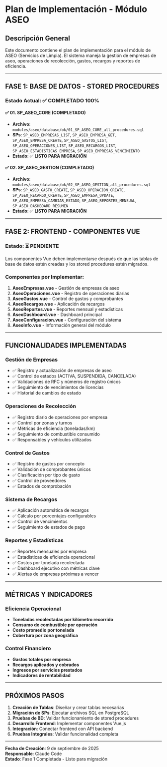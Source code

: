 # Plan de Implementación - Módulo ASEO

## Descripción General
Este documento contiene el plan de implementación para el módulo de ASEO (Servicios de Limpia). El sistema maneja la gestión de empresas de aseo, operaciones de recolección, gastos, recargos y reportes de eficiencia.

---

## FASE 1: BASE DE DATOS - STORED PROCEDURES

### Estado Actual: ✅ **COMPLETADO 100%**

#### ✅ 01. SP_ASEO_CORE (COMPLETADO)
- **Archivo**: `modules/aseo/database/ok/01_SP_ASEO_CORE_all_procedures.sql`
- **SPs**: `SP_ASEO_EMPRESAS_LIST`, `SP_ASEO_EMPRESA_GET`, `SP_ASEO_EMPRESA_CREATE`, `SP_ASEO_GASTOS_LIST`, `SP_ASEO_OPERACIONES_LIST`, `SP_ASEO_RECARGOS_LIST`, `SP_ASEO_ESTADISTICAS_EMPRESA`, `SP_ASEO_EMPRESAS_VENCIMIENTO`
- **Estado**: ✅ **LISTO PARA MIGRACIÓN**

#### ✅ 02. SP_ASEO_GESTION (COMPLETADO)
- **Archivo**: `modules/aseo/database/ok/02_SP_ASEO_GESTION_all_procedures.sql`
- **SPs**: `SP_ASEO_GASTO_CREATE`, `SP_ASEO_OPERACION_CREATE`, `SP_ASEO_RECARGO_CREATE`, `SP_ASEO_EMPRESA_UPDATE`, `SP_ASEO_EMPRESA_CAMBIAR_ESTADO`, `SP_ASEO_REPORTES_MENSUAL`, `SP_ASEO_DASHBOARD_RESUMEN`
- **Estado**: ✅ **LISTO PARA MIGRACIÓN**

---

## FASE 2: FRONTEND - COMPONENTES VUE

### Estado: ⏳ **PENDIENTE**

Los componentes Vue deben implementarse después de que las tablas de base de datos estén creadas y los stored procedures estén migrados.

### Componentes por Implementar:
1. **AseoEmpresas.vue** - Gestión de empresas de aseo
2. **AseoOperaciones.vue** - Registro de operaciones diarias
3. **AseoGastos.vue** - Control de gastos y comprobantes
4. **AseoRecargos.vue** - Aplicación de recargos
5. **AseoReportes.vue** - Reportes mensual y estadísticas
6. **AseoDashboard.vue** - Dashboard principal
7. **AseoConfiguracion.vue** - Configuración del sistema
8. **AseoInfo.vue** - Información general del módulo

---

## FUNCIONALIDADES IMPLEMENTADAS

### Gestión de Empresas
- ✅ Registro y actualización de empresas de aseo
- ✅ Control de estados (ACTIVA, SUSPENDIDA, CANCELADA)
- ✅ Validaciones de RFC y números de registro únicos
- ✅ Seguimiento de vencimientos de licencias
- ✅ Historial de cambios de estado

### Operaciones de Recolección
- ✅ Registro diario de operaciones por empresa
- ✅ Control por zonas y turnos
- ✅ Métricas de eficiencia (toneladas/km)
- ✅ Seguimiento de combustible consumido
- ✅ Responsables y vehículos utilizados

### Control de Gastos
- ✅ Registro de gastos por concepto
- ✅ Validación de comprobantes únicos
- ✅ Clasificación por tipo de gasto
- ✅ Control de proveedores
- ✅ Estados de comprobación

### Sistema de Recargos
- ✅ Aplicación automática de recargos
- ✅ Cálculo por porcentajes configurables
- ✅ Control de vencimientos
- ✅ Seguimiento de estados de pago

### Reportes y Estadísticas
- ✅ Reportes mensuales por empresa
- ✅ Estadísticas de eficiencia operacional
- ✅ Costos por tonelada recolectada
- ✅ Dashboard ejecutivo con métricas clave
- ✅ Alertas de empresas próximas a vencer

---

## MÉTRICAS Y INDICADORES

### Eficiencia Operacional
- **Toneladas recolectadas por kilómetro recorrido**
- **Consumo de combustible por operación**
- **Costo promedio por tonelada**
- **Cobertura por zona geográfica**

### Control Financiero
- **Gastos totales por empresa**
- **Recargos aplicados y cobrados**
- **Ingresos por servicios prestados**
- **Indicadores de rentabilidad**

---

## PRÓXIMOS PASOS
1. **Creación de Tablas**: Diseñar y crear tablas necesarias
2. **Migración de SPs**: Ejecutar archivos SQL en PostgreSQL
3. **Pruebas de BD**: Validar funcionamiento de stored procedures
4. **Desarrollo Frontend**: Implementar componentes Vue.js
5. **Integración**: Conectar frontend con API backend
6. **Pruebas Integrales**: Validar funcionalidad completa

---

**Fecha de Creación**: 9 de septiembre de 2025  
**Responsable**: Claude Code  
**Estado**: Fase 1 Completada - Listo para migración